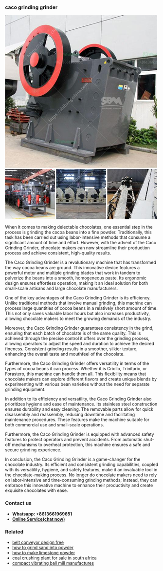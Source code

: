 <h3>caco grinding grinder</h3><img src='1704791291.jpg' alt=''><p>When it comes to making delectable chocolates, one essential step in the process is grinding the cocoa beans into a fine powder. Traditionally, this task has been carried out using labor-intensive methods that consume a significant amount of time and effort. However, with the advent of the Caco Grinding Grinder, chocolate makers can now streamline their production process and achieve consistent, high-quality results.</p><p>The Caco Grinding Grinder is a revolutionary machine that has transformed the way cocoa beans are ground. This innovative device features a powerful motor and multiple grinding blades that work in tandem to pulverize the beans into a smooth, homogeneous paste. Its ergonomic design ensures effortless operation, making it an ideal solution for both small-scale artisans and large chocolate manufacturers.</p><p>One of the key advantages of the Caco Grinding Grinder is its efficiency. Unlike traditional methods that involve manual grinding, this machine can process large quantities of cocoa beans in a relatively short amount of time. This not only saves valuable labor hours but also increases productivity, allowing chocolate makers to meet the growing demands of the industry.</p><p>Moreover, the Caco Grinding Grinder guarantees consistency in the grind, ensuring that each batch of chocolate is of the same quality. This is achieved through the precise control it offers over the grinding process, allowing operators to adjust the speed and duration to achieve the desired fineness. Consistent grinding results in a smoother, silkier texture, enhancing the overall taste and mouthfeel of the chocolate.</p><p>Furthermore, the Caco Grinding Grinder offers versatility in terms of the types of cocoa beans it can process. Whether it is Criollo, Trinitario, or Forastero, this machine can handle them all. This flexibility means that chocolate makers can explore different flavors and create unique blends by experimenting with various bean varieties without the need for separate grinding equipment.</p><p>In addition to its efficiency and versatility, the Caco Grinding Grinder also prioritizes hygiene and ease of maintenance. Its stainless steel construction ensures durability and easy cleaning. The removable parts allow for quick disassembly and reassembly, reducing downtime and facilitating maintenance procedures. These features make the machine suitable for both commercial use and small-scale operations.</p><p>Furthermore, the Caco Grinding Grinder is equipped with advanced safety features to protect operators and prevent accidents. From automatic shut-off mechanisms to overheat protection, this machine ensures a safe and secure grinding experience.</p><p>In conclusion, the Caco Grinding Grinder is a game-changer for the chocolate industry. Its efficient and consistent grinding capabilities, coupled with its versatility, hygiene, and safety features, make it an invaluable tool in the chocolate-making process. No longer do chocolate makers need to rely on labor-intensive and time-consuming grinding methods; instead, they can embrace this innovative machine to enhance their productivity and create exquisite chocolates with ease.</p><h3>Contact us</h3><ul><li><strong>Whatsapp:&nbsp;<a href="https://wa.me/8613661969651">+8613661969651</a></strong></li><li><a href="https://swt.shibang-china.com/?git&amp;zhl&amp;caco grinding grinder"><strong>Online Service(chat now)</strong></a></li></ul><h3>Related</h3><ul><li><a href='belt conveyor design free.md'>belt conveyor design free</a></li><li><a href='how to grind sand into powder.md'>how to grind sand into powder</a></li><li><a href='how to make limestone powder.md'>how to make limestone powder</a></li><li><a href='coal crushing plant for sale in south africa.md'>coal crushing plant for sale in south africa</a></li><li><a href='compact vibrating ball mill manufactures.md'>compact vibrating ball mill manufactures</a></li></ul>